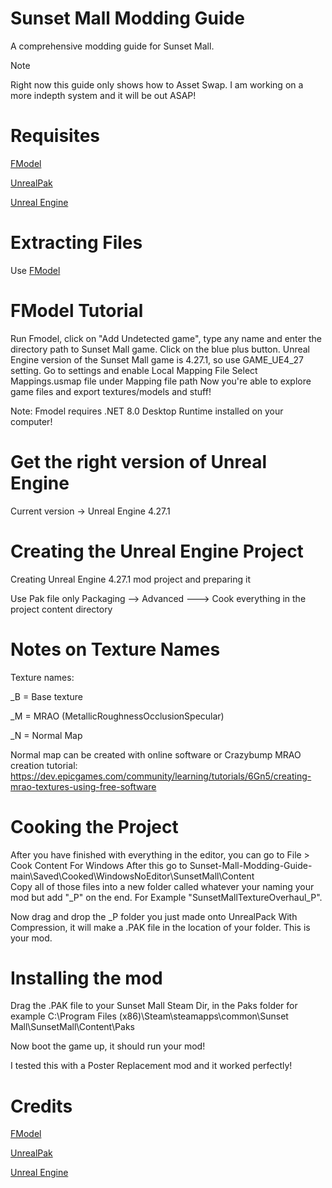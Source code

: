 # Sunset Mall Modding Guide
A comprehensive modding guide for Sunset Mall.

> [!NOTE]
> Right now this guide only shows how to Asset Swap. I am working on a more indepth system and it will be out ASAP!

# Requisites
[FModel](https://fmodel.app)

[UnrealPak](https://github.com/allcoolthingsatoneplace/UnrealPakTool)

[Unreal Engine](https://www.unrealengine.com/en-US)

# Extracting Files
Use [FModel](https://fmodel.app)

# FModel Tutorial
Run Fmodel, click on "Add Undetected game", type any name and enter the directory path to Sunset Mall game. Click on the blue plus button.
Unreal Engine version of the Sunset Mall game is 4.27.1, so use GAME_UE4_27 setting.
Go to settings and enable Local Mapping File
Select Mappings.usmap file under Mapping file path
Now you're able to explore game files and export textures/models and stuff!

Note: Fmodel requires .NET 8.0 Desktop Runtime installed on your computer!

# Get the right version of Unreal Engine
Current version -> Unreal Engine 4.27.1

# Creating the Unreal Engine Project
Creating Unreal Engine 4.27.1 mod project and preparing it

Use Pak file only
Packaging --> Advanced ---> Cook everything  in the project content directory

# Notes on Texture Names
Texture names:

<Texturenamehere>_B = Base texture

<Texturenamehere>_M = MRAO (MetallicRoughnessOcclusionSpecular)

<Texturenamehere>_N = Normal Map

Normal map can be created with online software or Crazybump
MRAO creation tutorial: https://dev.epicgames.com/community/learning/tutorials/6Gn5/creating-mrao-textures-using-free-software

# Cooking the Project
After you have finished with everything in the editor, you can go to File > Cook Content For Windows
After this go to Sunset-Mall-Modding-Guide-main\Saved\Cooked\WindowsNoEditor\SunsetMall\Content\
Copy all of those files into a new folder called whatever your naming your mod but add "_P" on the end.
For Example "SunsetMallTextureOverhaul_P".

Now drag and drop the _P folder you just made onto UnrealPack With Compression, it will make a .PAK file in the location of your folder. This is your mod.

# Installing the mod
Drag the .PAK file to your Sunset Mall Steam Dir, in the Paks folder
for example C:\Program Files (x86)\Steam\steamapps\common\Sunset Mall\SunsetMall\Content\Paks

Now boot the game up, it should run your mod!

I tested this with a Poster Replacement mod and it worked perfectly!


# Credits

[FModel](https://fmodel.app)

[UnrealPak](https://github.com/allcoolthingsatoneplace/UnrealPakTool)

[Unreal Engine](https://www.unrealengine.com/en-US)
